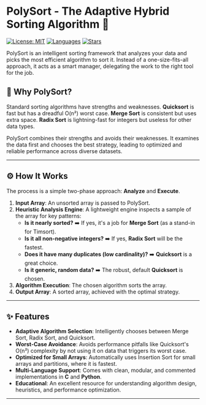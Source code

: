 # PolySort - The Adaptive Hybrid Sorting Algorithm 🧠

[![License: MIT](https://img.shields.io/badge/License-MIT-blue.svg)](https://opensource.org/licenses/MIT)
[![Languages](https://img.shields.io/github/languages/count/rambo1111/PolySort?color=informational)](https://github.com/rambo1111/PolySort)
[![Stars](https://img.shields.io/github/stars/rambo1111/PolySort?style=social)](https://github.com/rambo1111/PolySort/stargazers)

PolySort is an intelligent sorting framework that analyzes your data and picks the most efficient algorithm to sort it. Instead of a one-size-fits-all approach, it acts as a smart manager, delegating the work to the right tool for the job.

## 🤔 Why PolySort?

Standard sorting algorithms have strengths and weaknesses. **Quicksort** is fast but has a dreadful O(n²) worst case. **Merge Sort** is consistent but uses extra space. **Radix Sort** is lightning-fast for integers but useless for other data types.

PolySort combines their strengths and avoids their weaknesses. It examines the data first and chooses the best strategy, leading to optimized and reliable performance across diverse datasets.

---

## ⚙️ How It Works

The process is a simple two-phase approach: **Analyze** and **Execute**.

1.  **Input Array**: An unsorted array is passed to PolySort.
2.  **Heuristic Analysis Engine**: A lightweight engine inspects a sample of the array for key patterns:
    * **Is it nearly sorted?** ➡️ If yes, it's a job for **Merge Sort** (as a stand-in for Timsort).
    * **Is it all non-negative integers?** ➡️ If yes, **Radix Sort** will be the fastest.
    * **Does it have many duplicates (low cardinality)?** ➡️ **Quicksort** is a great choice.
    * **Is it generic, random data?** ➡️ The robust, default **Quicksort** is chosen.
3.  **Algorithm Execution**: The chosen algorithm sorts the array.
4.  **Output Array**: A sorted array, achieved with the optimal strategy.

---

## ✨ Features

* **Adaptive Algorithm Selection**: Intelligently chooses between Merge Sort, Radix Sort, and Quicksort.
* **Worst-Case Avoidance**: Avoids performance pitfalls like Quicksort's O(n²) complexity by not using it on data that triggers its worst case.
* **Optimized for Small Arrays**: Automatically uses Insertion Sort for small arrays and partitions, where it is fastest.
* **Multi-Language Support**: Comes with clean, modular, and commented implementations in **C** and **Python**.
* **Educational**: An excellent resource for understanding algorithm design, heuristics, and performance optimization.

---
